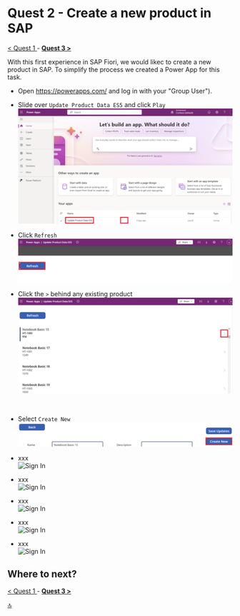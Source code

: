 # Quest 2 - Create a new product in SAP

[ < Quest 1 ](quest1.md) - **[ Quest 3 > ](quest3.md)**

With this first experience in SAP Fiori, we would likec to create a new product in SAP. To simplify the process we created a Power App for this task.

* Open https://powerapps.com/ and log in with your "Group User"). 

* Slide over `Update Product Data ES5` and click `Play` <br>
 ![Sign In](../media/quest2/1-select-app.png) <br>


* Click `Refresh`  <br>
 ![Sign In](../media/quest2/2-refresh.png) <br>

* Click the `>` behind any existing product  <br>
 ![Sign In](../media/quest2/3-refresh-new.png) <br>
<br>

* Select `Create New`  <br>
 ![Sign In](../media/quest2/4-create-new.png) <br>


* xxx  <br>
 ![Sign In](../xxx) <br>


* xxx  <br>
 ![Sign In](../xxx) <br>


* xxx  <br>
 ![Sign In](../xxx) <br>
 

* xxx  <br>
 ![Sign In](../xxx) <br>
 

* xxx  <br>
 ![Sign In](../xxx) <br>






## Where to next?
[ < Quest 1 ](quest1.md) - **[ Quest 3 > ](quest3.md)**

[🔝](#)
